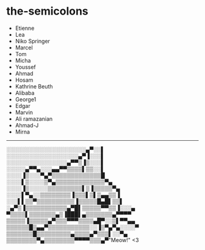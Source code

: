 # the-semicolons

- Etienne
- Lea
- Niko Springer
- Marcel
- Tom
- Micha
- Youssef
- Ahmad
- Hosam
- Kathrine Beuth
- Alibaba
- George1
- Edgar
- Marvin
- Ali ramazanian
- Ahmad-J
- Mirna
______________________
░░░░░░░░░░░░░░░░░░░░░▄▀░░▌
░░░░░░░░░░░░░░░░░░░▄▀▐░░░▌
░░░░░░░░░░░░░░░░▄▀▀▒▐▒░░░▌
░░░░░▄▀▀▄░░░▄▄▀▀▒▒▒▒▌▒▒░░▌
░░░░▐▒░░░▀▄▀▒▒▒▒▒▒▒▒▒▒▒▒▒█
░░░░▌▒░░░░▒▀▄▒▒▒▒▒▒▒▒▒▒▒▒▒▀▄
░░░░▐▒░░░░░▒▒▒▒▒▒▒▒▒▌▒▐▒▒▒▒▒▀▄
░░░░▌▀▄░░▒▒▒▒▒▒▒▒▐▒▒▒▌▒▌▒▄▄▒▒▐
░░░▌▌▒▒▀▒▒▒▒▒▒▒▒▒▒▐▒▒▒▒▒█▄█▌▒▒▌
░▄▀▒▐▒▒▒▒▒▒▒▒▒▒▒▄▀█▌▒▒▒▒▒▀▀▒▒▐░░░▄
▀▒▒▒▒▌▒▒▒▒▒▒▒▄▒▐███▌▄▒▒▒▒▒▒▒▄▀▀▀▀
▒▒▒▒▒▐▒▒▒▒▒▄▀▒▒▒▀▀▀▒▒▒▒▄█▀░░▒▌▀▀▄▄
▒▒▒▒▒▒█▒▄▄▀▒▒▒▒▒▒▒▒▒▒▒░░▐▒▀▄▀▄░░░░▀
▒▒▒▒▒▒▒█▒▒▒▒▒▒▒▒▒▄▒▒▒▒▄▀▒▒▒▌░░▀▄
▒▒▒▒▒▒▒▒▀▄▒▒▒▒▒▒▒▒▀▀▀▀▒▒▒▄▀"Meow!" <3

